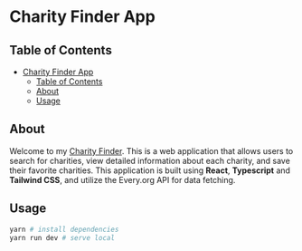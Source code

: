 # Charity Finder App

## Table of Contents

- [Charity Finder App](#charity-finder-app)
  - [Table of Contents](#table-of-contents)
  - [About ](#about-)
  - [Usage ](#usage-)

## About <a name = "about"></a>

Welcome to my [Charity Finder](https://jl991124-charity-finder.netlify.app). This is a web application that allows users to search for charities, view detailed information about each charity, and save their favorite charities. This application is built using **React**, **Typescript** and **Tailwind CSS**, and utilize the Every.org API for data fetching.

## Usage <a name = "usage"></a>

```bash
yarn # install dependencies
yarn run dev # serve local
```
